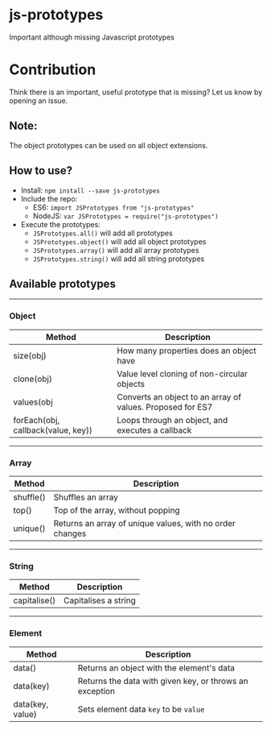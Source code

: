 # js-prototypes
Important although missing Javascript prototypes

# Contribution
Think there is an important, useful prototype that is missing? Let us know by opening an issue.

## Note:
The object prototypes can be used on all object extensions.

## How to use?
- Install: `npm install --save js-prototypes`
- Include the repo:
    - ES6: `import JSPrototypes from "js-prototypes"`
    - NodeJS: `var JSPrototypes = require("js-prototypes")`
- Execute the prototypes:
    - `JSPrototypes.all()` will add all prototypes
    - `JSPrototypes.object()` will add all object prototypes
    - `JSPrototypes.array()` will add all array prototypes
    - `JSPrototypes.string()` will add all string prototypes
    
## Available prototypes

---

### Object
Method|Description
------|-----------
size(obj)|How many properties does an object have
clone(obj)|Value level cloning of non-circular objects
values(obj|Converts an object to an array of values. Proposed for ES7
forEach(obj, callback(value, key))|Loops through an object, and executes a callback

---

### Array
Method|Description
------|-----------
shuffle()|Shuffles an array
top()|Top of the array, without popping
unique()|Returns an array of unique values, with no order changes

---

### String
Method|Description
------|-----------
capitalise()|Capitalises a string

---

### Element
Method|Description
------|-----------
data()|Returns an object with the element's data
data(key)|Returns the data with given key, or throws an exception
data(key, value)|Sets element data `key` to be `value`